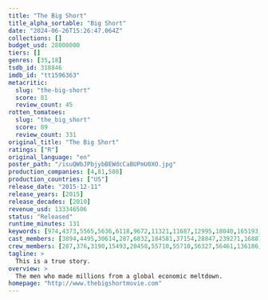 ```yaml
---
title: "The Big Short"
title_alpha_sortable: "Big Short"
date: "2024-06-26T15:26:47.064Z"
collections: []
budget_usd: 28000000
tiers: []
genres: [35,18]
tsdb_id: 318846
imdb_id: "tt1596363"
metacritic:
  slug: "the-big-short"
  score: 81
  review_count: 45
rotten_tomatoes:
  slug: "the_big_short"
  score: 89
  review_count: 331
original_title: "The Big Short"
ratings: ["R"]
original_language: "en"
poster_path: "/isuQWbJPbjybBEWdcCaBUPmU0XO.jpg"
production_companies: [4,81,508]
production_countries: ["US"]
release_date: "2015-12-11"
release_years: [2015]
release_decades: [2010]
revenue_usd: 133346506
status: "Released"
runtime_minutes: 131
keywords: [974,4373,5565,5636,6118,9672,11321,11687,12995,18040,165193,179867,188072]
cast_members: [3894,4495,30614,287,6832,184581,37154,28847,239271,168877,3141,72638,57748,467633,543261,1213603,141034,1629633,154917,1651994,234352,77948]
crew_members: [287,376,3190,15493,20458,55710,55710,56327,56461,136186,967387,1474332]
tagline: >
  This is a true story.
overview: >
  The men who made millions from a global economic meltdown.
homepage: "http://www.thebigshortmovie.com"
---
```

